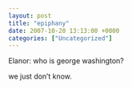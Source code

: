 ```yaml
---
layout: post
title: "epiphany"
date: 2007-10-20 13:13:00 +0000
categories: ["Uncategorized"]
---
```


Elanor: who is george washington?

we just don’t know.
